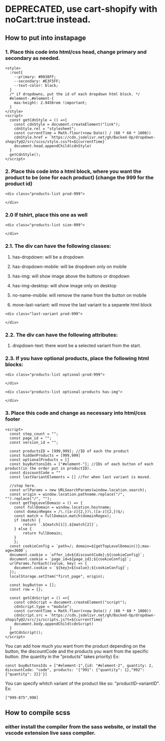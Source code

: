 # DEPRECATED, use cart-shopify with noCart:true instead.

## How to put into instapage

### 1. Place this code into html/css head, change primary and secondary as needed.

```
<style>
  :root{
    --primary: #0038FF;
    --secondary: #E3F5FF;
    --text-color: black;
  }
  /* if dropdowns, put the id of each dropdown html block. */
  #element-,#element-{
    max-height: 2.9456rem !important;
  }
</style>
<script>
  const getCdnStyle = () =>{
    const cdnStyle = document.createElement("link");
    cdnStyle.rel = "stylesheet";
    const currentTime = Math.floor(+new Date() / (60 * 60 * 1000))
    cdnStyle.href = `https://cdn.jsdelivr.net/gh/Bucked-Up/dropdown-shopify@2/src/scss/style.css?t=${currentTime}`
    document.head.appendChild(cdnStyle)
  }
  getCdnStyle();
</script>
```

### 2. Place this code into a html block, where you want the product to be (one for each product) (change the 999 for the product id)

```
<div class="products-list prod-999">

</div>
```

### 2.0 If tshirt, place this one as well

```
<div class="products-list size-999">

</div>
```

### 2.1. The div can have the following classes:

1. has-dropdown: will be a dropdown

2. has-dropdown-mobile: will be dropdown only on mobile

3. has-img: will show image above the buttons or dropdown

4. has-img-desktop: will show image only on desktop

5. no-name-mobile: will remove the name from the button on mobile

6. move-last-variant: will move the last variant to a separete html block

```
<div class="last-variant prod-999">

</div>
```

### 2.2. The div can have the following attributes:

1. dropdown-text: there wont be a selected variant from the start.

### 2.3. If you have optional products, place the following html blocks:

```
<div class="products-list optional-prod-999">

</div>
```

```
<div class="products-list optional-products has-img">

</div>
```

### 3. Place this code and change as necessary into html/css footer

```
<script>
  const step_count = "";
  const page_id = "";
  const version_id = "";

  const productsID = [999,999]; //ID of each the product
  const hiddenProducts = [999,999]
  const optionalProducts = []
  const buyButtonsIds = ["#element-"]; //IDs of each button of each product(in the order put in productID).
  const discountCode = ""
  const lastVariantElements = [] //for when last variant is moved.

  //stop here.
  const urlParams = new URLSearchParams(window.location.search);
  const origin = window.location.pathname.replace("/", "").replace("/", "");
  const getTopLevelDomain = () => {
    const fullDomain = window.location.hostname;
    const domainRegex = /\.([a-z]{2,})\.([a-z]{2,})$/;
    const match = fullDomain.match(domainRegex);
    if (match) {
        return `.${match[1]}.${match[2]}`;
    } else {
        return fullDomain;
    }
	};
  const cookieConfig = `path=/; domain=${getTopLevelDomain()};max-age=3600`;
  document.cookie = `offer_id=${discountCode};${cookieConfig}`;
  document.cookie = `page_id=${page_id};${cookieConfig}`;
  urlParams.forEach((value, key) => {
    document.cookie = `${key}=${value};${cookieConfig}`;
  });
  localStorage.setItem("first_page", origin);

  const buyButton = [];
  const row = {};

  const getCdnScript = () =>{
    const cdnScript = document.createElement("script");
    cdnScript.type = "module";
    const currentTime = Math.floor(+new Date() / (60 * 60 * 1000))
    cdnScript.src = `https://cdn.jsdelivr.net/gh/Bucked-Up/dropdown-shopify@2/src/js/scripts.js?t=${currentTime}`
    document.body.appendChild(cdnScript)
  }
  getCdnScript();
</script>
```

You can add how much you want from the product depending on the button, the discountCode and the products you want from the specific button.
(the quantity in the "products" takes priority)
Ex:

```
const buyButtonsIds = ["#element-1",{id: "#element-2", quantity: 2, discountCode: "code", products: '{"991": {"quantity": 1},"992": {"quantity": 2}}'}]
```

You can specify whitch variant of the product like so: "productID-variantID". Ex:

```
["999-875",998]
```

## How to compile scss

### either install the compiler from the sass website, or install the vscode extension live sass compiler.
